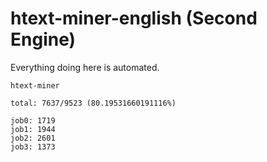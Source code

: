 # htext-miner-english (Second Engine)

Everything doing here is automated.

```
htext-miner

total: 7637/9523 (80.19531660191116%)

job0: 1719
job1: 1944
job2: 2601
job3: 1373
```